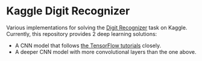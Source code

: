 # Kaggle Digit Recognizer

Various implementations for solving the
[Digit Recognizer](https://www.kaggle.com/c/digit-recognizer) task on Kaggle.
Currently, this repository provides 2 deep learning solutions:

* A CNN model that follows
[the TensorFlow tutorials](https://www.tensorflow.org/tutorials/layers) closely.
* A deeper CNN model with more convolutional layers than the one above.
